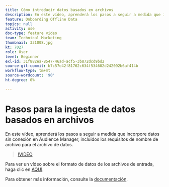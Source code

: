 ```yaml
---
title: Cómo introducir datos basados en archivos
description: En este vídeo, aprenderá los pasos a seguir a medida que incorpore datos sin conexión en Audience Manager, incluidos los requisitos de nombre de archivo para el archivo de datos.
feature: Onboarding Offline Data
topics: null
activity: use
doc-type: feature video
team: Technical Marketing
thumbnail: 331008.jpg
kt: 7027
role: User
level: Beginner
exl-id: 31f882ea-8547-46ad-acf5-3b872dcd9bd2
source-git-commit: b7c57e42f81762c634f534602d242092b6af414b
workflow-type: tm+mt
source-wordcount: '90'
ht-degree: 0%

---
```


# Pasos para la ingesta de datos basados en archivos

En este vídeo, aprenderá los pasos a seguir a medida que incorpore datos sin conexión en Audience Manager, incluidos los requisitos de nombre de archivo para el archivo de datos.

>[!VIDEO](https://video.tv.adobe.com/v/331008/?quality=12&learn=on)

Para ver un vídeo sobre el formato de datos de los archivos de entrada, haga clic en [AQUÍ](formatting-and-ingesting-file-based-data.md).

Para obtener más información, consulte la [documentación](https://experienceleague.adobe.com/docs/audience-manager/user-guide/implementation-integration-guides/sending-audience-data/batch-data-transfer-process/inbound-s3-filenames.html).
